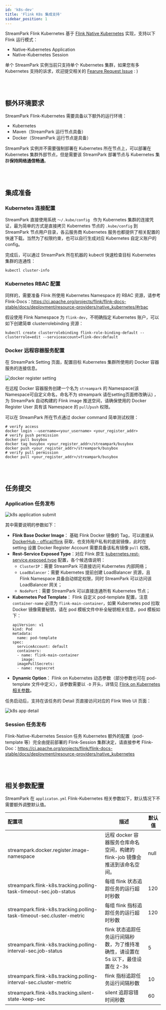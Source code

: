 ```yaml
---
id: 'k8s-dev'
title: 'Flink K8s 集成支持'
sidebar_position: 1
---
```


StreamPark Flink Kubernetes 基于 [Flink Native Kubernetes](https://ci.apache.org/projects/flink/flink-docs-stable/docs/deployment/resource-providers/native_kubernetes/) 实现，支持以下 Flink 运行模式：

* Native-Kubernetes Application
* Native-Kubernetes Session

单个 StreamPark 实例当前只支持单个 Kubernetes 集群，如果您有多 Kubernetes 支持的诉求，欢迎提交相关的 [Fearure Request Issue](https://github.com/apache/incubator-streampark/issues) : )

<br></br>

## 额外环境要求

StreamPark Flink-Kubernetes 需要具备以下额外的运行环境：

* Kubernetes
* Maven（StreamPark 运行节点具备）
* Docker（StreamPark 运行节点是具备）

StreamPark 实例并不需要强制部署在 Kubernetes 所在节点上，可以部署在 Kubernetes 集群外部节点，但是需要该 StreamPark 部署节点与 Kubernetes 集群**保持网络通信畅通**。

<br></br>


## 集成准备

### Kubernetes 连接配置

StreamPark 直接使用系统 `～/.kube/config ` 作为 Kubernetes 集群的连接凭证，最为简单的方式是直接拷贝 Kubernetes 节点的 `.kube/config` 到 StreamPark 节点用户目录，各云服务商 Kubernetes 服务也都提供了相关配置的快速下载。当然为了权限约束，也可以自行生成对应 Kubernetes 自定义账户的 config。

完成后，可以通过 StreamPark 所在机器的 kubectl 快速检查目标 Kubernetes 集群的连通性：

```shell
kubectl cluster-info
```

### Kubernetes RBAC 配置

同样的，需要准备 Flink 所使用 Kubernetes Namespace 的 RBAC 资源，请参考 Flink-Docs：https://ci.apache.org/projects/flink/flink-docs-stable/docs/deployment/resource-providers/native_kubernetes/#rbac

假设使用 Flink Namespace 为 `flink-dev`，不明确指定 Kubernetes 账户，可以如下创建简单 clusterrolebinding 资源：

```
kubectl create clusterrolebinding flink-role-binding-default --clusterrole=edit --serviceaccount=flink-dev:default
```

### Docker 远程容器服务配置

在 StreamPark Setting 页面，配置目标 Kubernetes 集群所使用的 Docker 容器服务的连接信息。

![docker register setting](/doc/image/docker_register_setting.png)

在远程 Docker 容器服务创建一个名为 `streampark` 的 Namespace(该Namespace可自定义命名，命名不为 streampark 请在setting页面修改确认) ，为 StreamPark 自动构建的 Flink image 推送空间，请确保使用的 Docker Register User 具有该  Namespace 的 `pull`/`push` 权限。

可以在 StreamPark 所在节点通过 docker command 简单测试权限：

```shell
# verify access
docker login --username=<your_username> <your_register_addr>
# verify push permission
docker pull busybox
docker tag busybox <your_register_addr>/streampark/busybox
docker push <your_register_addr>/streampark/busybox
# verify pull permission
docker pull <your_register_addr>/streampark/busybox
```

<br></br>

## 任务提交

### Application 任务发布

![k8s application submit](/doc/image/k8s_application_submit.png)

其中需要说明的参数如下：

* **Flink Base Docker Image**： 基础 Flink Docker 镜像的 Tag，可以直接从 [DockerHub - offical/flink](https://hub.docker.com/_/flink) 获取，也支持用户私有的底层镜像，此时在 setting 设置 Docker Register Account 需要具备该私有镜像 	`pull` 权限。
* **Rest-Service Exposed Type**：对应 Flink 原生 [kubernetes.rest-service.exposed.type](https://ci.apache.org/projects/flink/flink-docs-stable/docs/deployment/config/#kubernetes) 配置，各个候选值说明：
  * `ClusterIP`：需要 StreamPark 可直接访问 Kubernetes 内部网络；
  * `LoadBalancer`：需要 Kubernetes 提前创建 LoadBalancer 资源，且 Flink Namespace 具备自动绑定权限，同时 StreamPark 可以访问该 LoadBalancer 网关；
  * `NodePort`：需要 StreamPark 可以直接连通所有 Kubernetes 节点；
* **Kubernetes Pod Template**： Flink 自定义 pod-template 配置，注意 `container-name` 必须为 `flink-main-container`，如果 Kubernetes pod 拉取 Docker 镜像需要秘钥，请在 pod 模板文件中补全秘钥相关信息，pod 模板如下：
    ```
    apiVersion: v1
    kind: Pod
    metadata:
      name: pod-template
    spec:
      serviceAccount: default
      containers:
      - name: flink-main-container
        image:
      imagePullSecrets:
      - name: regsecret
    ```
* **Dynamic Option**： Flink on Kubernetes 动态参数（部分参数也可在 pod-template 文件中定义），该参数需要以 `-D` 开头，详情见 [Flink on Kubernetes相关参数](https://nightlies.apache.org/flink/flink-docs-release-1.13/zh/docs/deployment/config/#kubernetes)。

任务启动后，支持在该任务的 Detail 页直接访问对应的 Flink Web UI 页面：

![k8s app detail](/doc/image/k8s_app_detail.png)

### Session 任务发布

Flink-Native-Kubernetes Session 任务 Kubernetes 额外的配置（pod-template 等）完全由提前部署的 Flink-Session 集群决定，请直接参考 Flink-Doc：https://ci.apache.org/projects/flink/flink-docs-stable/docs/deployment/resource-providers/native_kubernetes

<br></br>

## 相关参数配置

StreamPark 在 `applicaton.yml`  Flink-Kubernetes 相关参数如下，默认情况下不需要额外调整默认值。

| 配置项                                                                    | 描述                                                        | 默认值  |
|:-----------------------------------------------------------------------|-----------------------------------------------------------| ------- |
| streampark.docker.register.image-namespace                             | 远程 docker 容器服务仓库命名空间，构建的 flink-job 镜像会推送到该命名空间。           | null  |
| streampark.flink-k8s.tracking.polling-task-timeout-sec.job-status      | 每组 flink 状态追踪任务的运行超时秒数                                    | 120     |
| streampark.flink-k8s.tracking.polling-task-timeout-sec.cluster-metric  | 每组 flink 指标追踪任务的运行超时秒数                                    | 120     |
| streampark.flink-k8s.tracking.polling-interval-sec.job-status          | flink 状态追踪任务运行间隔秒数，为了维持准确性，请设置在 5s 以下，最佳设置在 2-3s          | 5       |
| streampark.flink-k8s.tracking.polling-interval-sec.cluster-metric      | flink 指标追踪任务运行间隔秒数                                        | 10      |
| streampark.flink-k8s.tracking.silent-state-keep-sec                    | silent 追踪容错时间秒数                                           | 60      |


